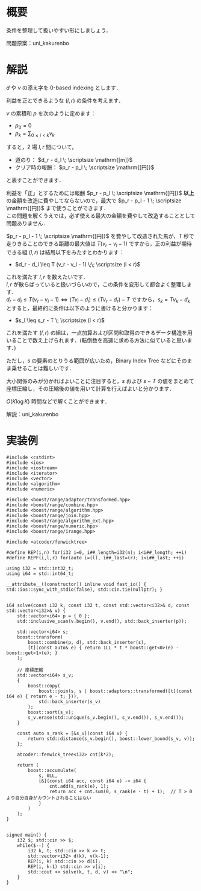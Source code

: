 # 概要
条件を整理して扱いやすい形にしましょう．

問題原案：uni_kakurenbo

# 解説

$d$ や $v$ の添え字を 0-based indexing とします．

利益を正とできるような $(l, r)$ の条件を考えます．  

$v$ の累積和 $p$ を次のように定めます：
- $p_0 = 0$
- $\displaystyle p_k = \sum_{ 0 \leq i < k } v_k$

すると，$2$ 場 $l, r$ 間について，
- 道のり： $d_r - d_l \; \scriptsize \mathrm{[m]}$
- クリア時の報酬： $p_r - p_l \; \scriptsize \mathrm{[円]}$

と表すことができます．

利益を「正」とするためには報酬 $p_r - p_l \; \scriptsize \mathrm{[円]}$ **以上**の金額を改造に費やしてならないので，最大で $p_r - p_l - 1 \; \scriptsize \mathrm{[円]}$ まで使うことができます．  
この問題を解くうえでは，必ず使える最大の金額を費やして改造することとして問題ありません．

$p_r - p_l - 1 \; \scriptsize \mathrm{[円]}$ を費やして改造された馬が，$T$ 秒で走りきることのできる距離の最大値は $T (v_r - v_l - 1)$ ですから，正の利益が期待できる組 $(l, r)$ は結局以下をみたすとわかります：
- $d_r - d_l \leq T (v_r - v_l - 1) \;\; \scriptsize (l < r)$

これを満たす $l, r$ を数えたいです．  
$l, r$ が散らばっていると扱いづらいので，この条件を変形して都合よく整理します．  
$d_r - d_l \leq T (v_r - v_l - 1) \Leftrightarrow (T v_l - d_l) \leq (T v_r - d_r) - T$ ですから，$s_k = T v_k - d_k$ とすると，最終的に条件は以下のように書けると分かります：
- $s_l \leq s_r - T  \; \scriptsize (l < r)$ 

これを満たす $(l, r)$ の組は，一点加算および区間和取得のできるデータ構造を用いることで数え上げられます．(転倒数を高速に求める方法に似ていると思います．)  

ただし，$s$ の要素のとりうる範囲が広いため，Binary Index Tree などにそのまま乗せることは難しいです．  

大小関係のみが分かればよいことに注目すると，$s$ および $s - T$ の値をまとめて座標圧縮し，その圧縮後の値を用いて計算を行えばよいと分かります．

$O(K \log K)$ 時間などで解くことができます．


解説：uni_kakurenbo

# 実装例
```cpp:C++
#include <cstdint>
#include <ios>
#include <iostream>
#include <iterator>
#include <vector>
#include <algorithm>
#include <numeric>

#include <boost/range/adaptor/transformed.hpp>
#include <boost/range/combine.hpp>
#include <boost/range/algorithm.hpp>
#include <boost/range/join.hpp>
#include <boost/range/algorithm_ext.hpp>
#include <boost/range/numeric.hpp>
#include <boost/range/irange.hpp>

#include <atcoder/fenwicktree>

#define REP(i,n) for(i32 i=0, i##_length=i32(n); i<i##_length; ++i)
#define REPF(i,l,r) for(auto i=(l), i##_last=(r); i<i##_last; ++i)

using i32 = std::int32_t;
using i64 = std::int64_t;

__attribute__((constructor)) inline void fast_io() { std::ios::sync_with_stdio(false), std::cin.tie(nullptr); }


i64 solve(const i32 k, const i32 t, const std::vector<i32>& d, const std::vector<i32>& v) {
    std::vector<i64> p = { 0 };
    std::inclusive_scan(v.begin(), v.end(), std::back_inserter(p));

    std::vector<i64> s;
    boost::transform(
        boost::combine(p, d), std::back_inserter(s),
        [t](const auto& e) { return 1LL * t * boost::get<0>(e) - boost::get<1>(e); }
    );

    // 座標圧縮
    std::vector<i64> s_v;
    {
        boost::copy(
            boost::join(s, s | boost::adaptors::transformed([t](const i64 e) { return e - t; })),
            std::back_inserter(s_v)
        );
        boost::sort(s_v);
        s_v.erase(std::unique(s_v.begin(), s_v.end()), s_v.end());
    }

    const auto s_rank = [&s_v](const i64 v) {
        return std::distance(s_v.begin(), boost::lower_bound(s_v, v));
    };

    atcoder::fenwick_tree<i32> cnt(k*2);

    return (
        boost::accumulate(
            s, 0LL,
            [&](const i64 acc, const i64 e) -> i64 {
                cnt.add(s_rank(e), 1);
                return acc + cnt.sum(0, s_rank(e - t) + 1);  // T > 0 より自分自身がカウントされることはない
            }
        )
    );
}


signed main() {
    i32 $; std::cin >> $;
    while($--) {
        i32 k, t; std::cin >> k >> t;
        std::vector<i32> d(k), v(k-1);
        REP(i, k) std::cin >> d[i];
        REP(i, k-1) std::cin >> v[i];
        std::cout << solve(k, t, d, v) << "\n";
    }
}

```
